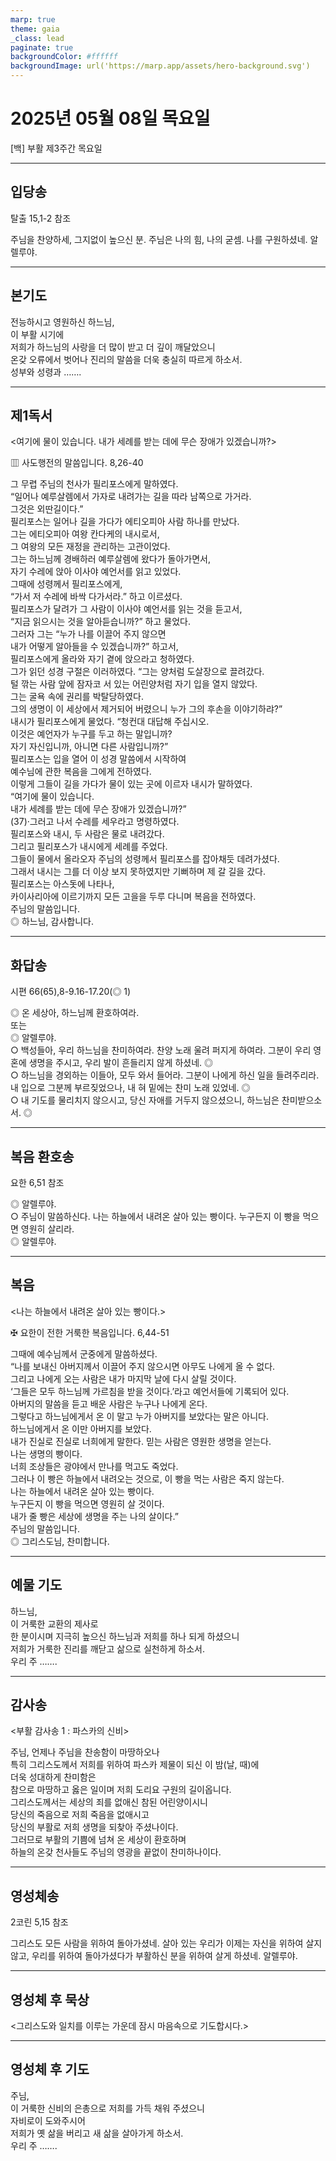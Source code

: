 ```yaml
---
marp: true
theme: gaia
_class: lead
paginate: true
backgroundColor: #ffffff
backgroundImage: url('https://marp.app/assets/hero-background.svg')
---
```


# 2025년 05월 08일 목요일

[백] 부활 제3주간 목요일  




---

## 입당송

탈출 15,1-2 참조

주님을 찬양하세, 그지없이 높으신 분. 주님은 나의 힘, 나의 굳셈. 나를 구원하셨네. 알렐루야.  
  


---

## 본기도

전능하시고 영원하신 하느님,  
이 부활 시기에  
저희가 하느님의 사랑을 더 많이 받고 더 깊이 깨달았으니  
온갖 오류에서 벗어나 진리의 말씀을 더욱 충실히 따르게 하소서.  
성부와 성령과 …….  
  


---

## 제1독서

<여기에 물이 있습니다. 내가 세례를 받는 데에 무슨 장애가 있겠습니까?>

▥ 사도행전의 말씀입니다. 8,26-40

그 무렵 주님의 천사가 필리포스에게 말하였다.  
“일어나 예루살렘에서 가자로 내려가는 길을 따라 남쪽으로 가거라.  
그것은 외딴길이다.”  
필리포스는 일어나 길을 가다가 에티오피아 사람 하나를 만났다.  
그는 에티오피아 여왕 칸다케의 내시로서,  
그 여왕의 모든 재정을 관리하는 고관이었다.  
그는 하느님께 경배하러 예루살렘에 왔다가 돌아가면서,  
자기 수레에 앉아 이사야 예언서를 읽고 있었다.  
그때에 성령께서 필리포스에게,  
“가서 저 수레에 바싹 다가서라.” 하고 이르셨다.  
필리포스가 달려가 그 사람이 이사야 예언서를 읽는 것을 듣고서,  
“지금 읽으시는 것을 알아듣습니까?” 하고 물었다.  
그러자 그는 “누가 나를 이끌어 주지 않으면  
내가 어떻게 알아들을 수 있겠습니까?” 하고서,  
필리포스에게 올라와 자기 곁에 앉으라고 청하였다.  
그가 읽던 성경 구절은 이러하였다. “그는 양처럼 도살장으로 끌려갔다.  
털 깎는 사람 앞에 잠자코 서 있는 어린양처럼 자기 입을 열지 않았다.  
그는 굴욕 속에 권리를 박탈당하였다.  
그의 생명이 이 세상에서 제거되어 버렸으니 누가 그의 후손을 이야기하랴?”  
내시가 필리포스에게 물었다. “청컨대 대답해 주십시오.  
이것은 예언자가 누구를 두고 하는 말입니까?  
자기 자신입니까, 아니면 다른 사람입니까?”  
필리포스는 입을 열어 이 성경 말씀에서 시작하여  
예수님에 관한 복음을 그에게 전하였다.  
이렇게 그들이 길을 가다가 물이 있는 곳에 이르자 내시가 말하였다.  
“여기에 물이 있습니다.  
내가 세례를 받는 데에 무슨 장애가 있겠습니까?”  
(37)·그러고 나서 수레를 세우라고 명령하였다.  
필리포스와 내시, 두 사람은 물로 내려갔다.  
그리고 필리포스가 내시에게 세례를 주었다.  
그들이 물에서 올라오자 주님의 성령께서 필리포스를 잡아채듯 데려가셨다.  
그래서 내시는 그를 더 이상 보지 못하였지만 기뻐하며 제 갈 길을 갔다.  
필리포스는 아스돗에 나타나,  
카이사리아에 이르기까지 모든 고을을 두루 다니며 복음을 전하였다.  
주님의 말씀입니다.  
◎ 하느님, 감사합니다.  
  


---

## 화답송

시편 66(65),8-9.16-17.20(◎ 1)

◎ 온 세상아, 하느님께 환호하여라.  
또는  
◎ 알렐루야.  
○ 백성들아, 우리 하느님을 찬미하여라. 찬양 노래 울려 퍼지게 하여라. 그분이 우리 영혼에 생명을 주시고, 우리 발이 흔들리지 않게 하셨네. ◎  
○ 하느님을 경외하는 이들아, 모두 와서 들어라. 그분이 나에게 하신 일을 들려주리라. 내 입으로 그분께 부르짖었으나, 내 혀 밑에는 찬미 노래 있었네. ◎  
○ 내 기도를 물리치지 않으시고, 당신 자애를 거두지 않으셨으니, 하느님은 찬미받으소서. ◎  
  


---

## 복음 환호송

요한 6,51 참조

◎ 알렐루야.  
○ 주님이 말씀하신다. 나는 하늘에서 내려온 살아 있는 빵이다. 누구든지 이 빵을 먹으면 영원히 살리라.  
◎ 알렐루야.  
  


---

## 복음

<나는 하늘에서 내려온 살아 있는 빵이다.>

✠ 요한이 전한 거룩한 복음입니다. 6,44-51

그때에 예수님께서 군중에게 말씀하셨다.  
“나를 보내신 아버지께서 이끌어 주지 않으시면 아무도 나에게 올 수 없다.  
그리고 나에게 오는 사람은 내가 마지막 날에 다시 살릴 것이다.  
‘그들은 모두 하느님께 가르침을 받을 것이다.’라고 예언서들에 기록되어 있다.  
아버지의 말씀을 듣고 배운 사람은 누구나 나에게 온다.  
그렇다고 하느님에게서 온 이 말고 누가 아버지를 보았다는 말은 아니다.  
하느님에게서 온 이만 아버지를 보았다.  
내가 진실로 진실로 너희에게 말한다. 믿는 사람은 영원한 생명을 얻는다.  
나는 생명의 빵이다.  
너희 조상들은 광야에서 만나를 먹고도 죽었다.  
그러나 이 빵은 하늘에서 내려오는 것으로, 이 빵을 먹는 사람은 죽지 않는다.  
나는 하늘에서 내려온 살아 있는 빵이다.  
누구든지 이 빵을 먹으면 영원히 살 것이다.  
내가 줄 빵은 세상에 생명을 주는 나의 살이다.”  
주님의 말씀입니다.  
◎ 그리스도님, 찬미합니다.  
  


---

## 예물 기도

하느님,  
이 거룩한 교환의 제사로  
한 분이시며 지극히 높으신 하느님과 저희를 하나 되게 하셨으니  
저희가 거룩한 진리를 깨닫고 삶으로 실천하게 하소서.  
우리 주 …….  
  


---

## 감사송

<부활 감사송 1 : 파스카의 신비>

주님, 언제나 주님을 찬송함이 마땅하오나  
특히 그리스도께서 저희를 위하여 파스카 제물이 되신 이 밤(날, 때)에  
더욱 성대하게 찬미함은  
참으로 마땅하고 옳은 일이며 저희 도리요 구원의 길이옵니다.  
그리스도께서는 세상의 죄를 없애신 참된 어린양이시니  
당신의 죽음으로 저희 죽음을 없애시고  
당신의 부활로 저희 생명을 되찾아 주셨나이다.  
그러므로 부활의 기쁨에 넘쳐 온 세상이 환호하며  
하늘의 온갖 천사들도 주님의 영광을 끝없이 찬미하나이다.  
  


---

## 영성체송

2코린 5,15 참조

그리스도 모든 사람을 위하여 돌아가셨네. 살아 있는 우리가 이제는 자신을 위하여 살지 않고, 우리를 위하여 돌아가셨다가 부활하신 분을 위하여 살게 하셨네. 알렐루야.  
  


---

## 영성체 후 묵상

<그리스도와 일치를 이루는 가운데 잠시 마음속으로 기도합시다.>  


---

## 영성체 후 기도

주님,  
이 거룩한 신비의 은총으로 저희를 가득 채워 주셨으니  
자비로이 도와주시어  
저희가 옛 삶을 버리고 새 삶을 살아가게 하소서.  
우리 주 …….